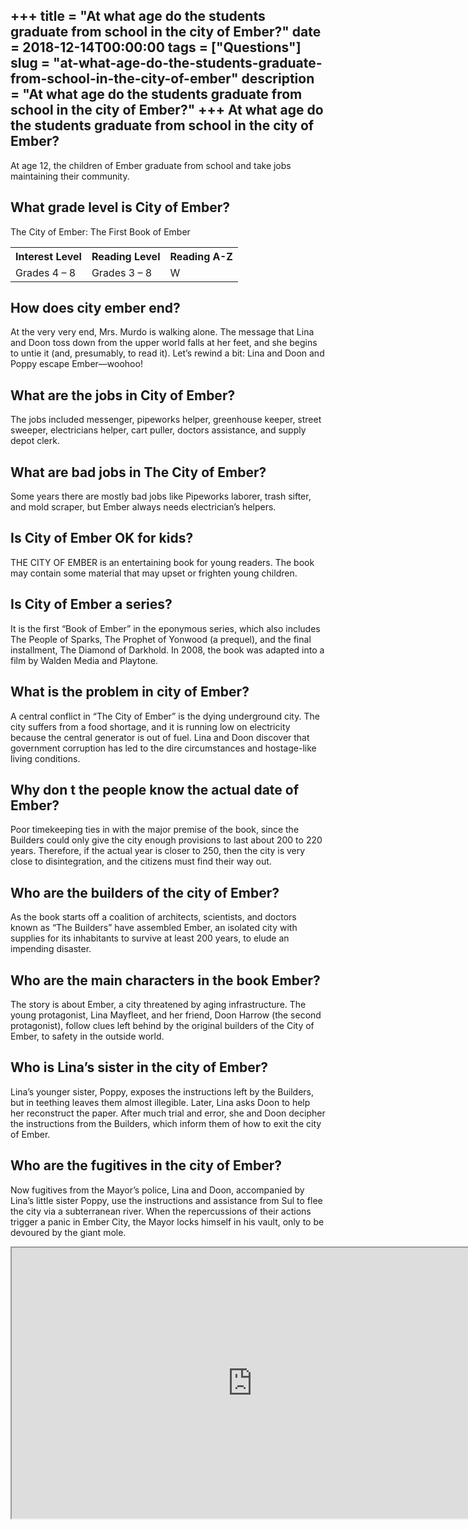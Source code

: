 +++
title = "At what age do the students graduate from school in the city of Ember?"
date = 2018-12-14T00:00:00
tags = ["Questions"]
slug = "at-what-age-do-the-students-graduate-from-school-in-the-city-of-ember"
description = "At what age do the students graduate from school in the city of Ember?"
+++
At what age do the students graduate from school in the city of Ember?
----------------------------------------------------------------------

At age 12, the children of Ember graduate from school and take jobs maintaining their community.

What grade level is City of Ember?
----------------------------------

The City of Ember: The First Book of Ember

<table><tr><th>Interest Level</th><th>Reading Level</th><th>Reading A-Z</th></tr><tr><td>Grades 4 – 8</td><td>Grades 3 – 8</td><td>W</td></tr></table>

How does city ember end?
------------------------

At the very very end, Mrs. Murdo is walking alone. The message that Lina and Doon toss down from the upper world falls at her feet, and she begins to untie it (and, presumably, to read it). Let’s rewind a bit: Lina and Doon and Poppy escape Ember—woohoo!

What are the jobs in City of Ember?
-----------------------------------

The jobs included messenger, pipeworks helper, greenhouse keeper, street sweeper, electricians helper, cart puller, doctors assistance, and supply depot clerk.

What are bad jobs in The City of Ember?
---------------------------------------

Some years there are mostly bad jobs like Pipeworks laborer, trash sifter, and mold scraper, but Ember always needs electrician’s helpers.

Is City of Ember OK for kids?
-----------------------------

THE CITY OF EMBER is an entertaining book for young readers. The book may contain some material that may upset or frighten young children.

Is City of Ember a series?
--------------------------

It is the first “Book of Ember” in the eponymous series, which also includes The People of Sparks, The Prophet of Yonwood (a prequel), and the final installment, The Diamond of Darkhold. In 2008, the book was adapted into a film by Walden Media and Playtone.

What is the problem in city of Ember?
-------------------------------------

A central conflict in “The City of Ember” is the dying underground city. The city suffers from a food shortage, and it is running low on electricity because the central generator is out of fuel. Lina and Doon discover that government corruption has led to the dire circumstances and hostage-like living conditions.

Why don t the people know the actual date of Ember?
---------------------------------------------------

Poor timekeeping ties in with the major premise of the book, since the Builders could only give the city enough provisions to last about 200 to 220 years. Therefore, if the actual year is closer to 250, then the city is very close to disintegration, and the citizens must find their way out.

Who are the builders of the city of Ember?
------------------------------------------

As the book starts off a coalition of architects, scientists, and doctors known as “The Builders” have assembled Ember, an isolated city with supplies for its inhabitants to survive at least 200 years, to elude an impending disaster.

Who are the main characters in the book Ember?
----------------------------------------------

The story is about Ember, a city threatened by aging infrastructure. The young protagonist, Lina Mayfleet, and her friend, Doon Harrow (the second protagonist), follow clues left behind by the original builders of the City of Ember, to safety in the outside world.

Who is Lina’s sister in the city of Ember?
------------------------------------------

Lina’s younger sister, Poppy, exposes the instructions left by the Builders, but in teething leaves them almost illegible. Later, Lina asks Doon to help her reconstruct the paper. After much trial and error, she and Doon decipher the instructions from the Builders, which inform them of how to exit the city of Ember.

Who are the fugitives in the city of Ember?
-------------------------------------------

Now fugitives from the Mayor’s police, Lina and Doon, accompanied by Lina’s little sister Poppy, use the instructions and assistance from Sul to flee the city via a subterranean river. When the repercussions of their actions trigger a panic in Ember City, the Mayor locks himself in his vault, only to be devoured by the giant mole.

<iframe allow="accelerometer; autoplay; clipboard-write; encrypted-media; gyroscope; picture-in-picture" allowfullscreen="" class="__youtube_prefs__  epyt-is-override  no-lazyload" data-no-lazy="1" data-origheight="433" data-origwidth="770" data-skipgform_ajax_framebjll="" height="433" id="_ytid_43063" loading="lazy" src="https://www.youtube.com/embed/W4VAKZNGHoQ?enablejsapi=1&autoplay=0&cc_load_policy=0&cc_lang_pref=&iv_load_policy=1&loop=0&modestbranding=0&rel=1&fs=1&playsinline=0&autohide=2&theme=dark&color=red&controls=1&" title="YouTube player" width="770"></iframe>